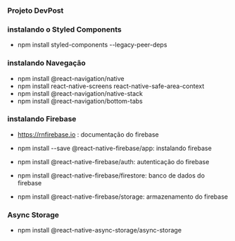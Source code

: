 ### Projeto DevPost

### instalando o Styled Components

- npm install styled-components --legacy-peer-deps


### instalando Navegação 

- npm install @react-navigation/native
- npm install react-native-screens react-native-safe-area-context
- npm install @react-navigation/native-stack
- npm install @react-navigation/bottom-tabs

### instalando Firebase

- https://rnfirebase.io : documentação do firebase

- npm install --save @react-native-firebase/app: instalando firebase

- npm install @react-native-firebase/auth: autenticação do firebase

- npm install @react-native-firebase/firestore: banco de dados do firebase

- npm install @react-native-firebase/storage: armazenamento do firebase

###  Async Storage

- npm install @react-native-async-storage/async-storage 
